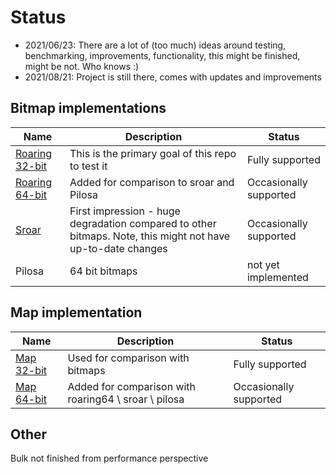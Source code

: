 # Status

* 2021/06/23:
There are a lot of (too much) ideas around testing, benchmarking, improvements, functionality, this might be finished, might be not.
Who knows :)
* 2021/08/21:
Project is still there, comes with updates and improvements

## Bitmap implementations
|Name|Description|Status|
|---|---|---|
|[Roaring 32-bit](../index-roaring)|This is the primary goal of this repo to test it| Fully supported|
|[Roaring 64-bit](../index-roaring64)|Added for comparison to sroar and Pilosa|Occasionally supported|
|[Sroar](../index-sroar)|First impression - huge degradation compared to other bitmaps. Note, this might not have up-to-date changes|Occasionally supported|
|Pilosa|64 bit bitmaps|not yet implemented|

## Map implementation
|Name|Description|Status|
|---|---|---|
|[Map 32-bit](../index-map)|Used for comparison with bitmaps|Fully supported|
|[Map 64-bit](../index-map64)|Added for comparison with roaring64 \ sroar \ pilosa|Occasionally supported|

## Other
Bulk not finished from performance perspective